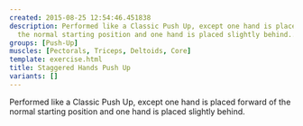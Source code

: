 ```yaml
---
created: 2015-08-25 12:54:46.451838
description: Performed like a Classic Push Up, except one hand is placed forward of
  the normal starting position and one hand is placed slightly behind..
groups: [Push-Up]
muscles: [Pectorals, Triceps, Deltoids, Core]
template: exercise.html
title: Staggered Hands Push Up
variants: []
---
```

Performed like a Classic Push Up, except one hand is placed forward of the normal starting position and one hand is placed slightly behind.